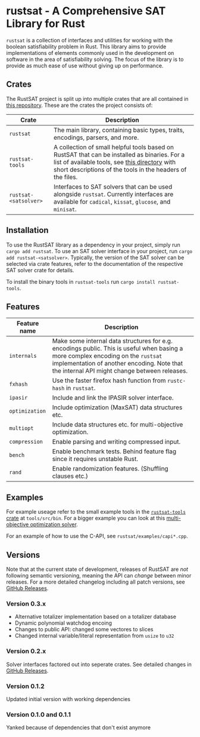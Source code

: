 # rustsat - A Comprehensive SAT Library for Rust

`rustsat` is a collection of interfaces and utilities for working with the boolean satisfiability problem in Rust.
This library aims to provide implementations of elements commonly used in the development on software in the area of satisfiability solving.
The focus of the library is to provide as much ease of use without giving up on performance.

## Crates

The RustSAT project is split up into multiple crates that are all contained in [this repository](https://github.com/chrjabs/rustsat/).
These are the crates the project consists of:

| Crate | Description |
| --- | --- |
| `rustsat` | The main library, containing basic types, traits, encodings, parsers, and more. |
| `rustsat-tools` | A collection of small helpful tools based on RustSAT that can be installed as binaries. For a list of available tools, see [this directory](https://github.com/chrjabs/rustsat/tree/main/tools/src/bin) with short descriptions of the tools in the headers of the files. |
| `rustsat-<satsolver>` | Interfaces to SAT solvers that can be used alongside `rustsat`. Currently interfaces are available for `cadical`, `kissat`, `glucose`, and `minisat`. |

## Installation

To use the RustSAT library as a dependency in your project, simply run `cargo add rustsat`.
To use an SAT solver interface in your project, run `cargo add rustsat-<satsolver>`.
Typically, the version of the SAT solver can be selected via crate features, refer to the documentation of the respective SAT solver crate for details.

To install the binary tools in `rustsat-tools` run `cargo install rustsat-tools`.

## Features

| Feature name | Description |
| --- | --- |
| `internals` | Make some internal data structures for e.g. encodings public. This is useful when basing a more complex encoding on the `rustsat` implementation of another encoding. Note that the internal API might change between releases. |
| `fxhash` | Use the faster firefox hash function from `rustc-hash` in `rustsat`. |
| `ipasir` | Include and link the IPASIR solver interface. |
| `optimization` | Include optimization (MaxSAT) data structures etc. |
| `multiopt` | Include data structures etc. for multi-objective optimization. |
| `compression` | Enable parsing and writing compressed input. |
| `bench` | Enable benchmark tests. Behind feature flag since it requires unstable Rust. |
| `rand` | Enable randomization features. (Shuffling clauses etc.) |

## Examples

For example useage refer to the small example tools in the [`rustsat-tools`
crate](https://crates.io/crates/rustsat_tools) at `tools/src/bin`. For a bigger
example you can look at this [multi-objective optimization
solver](https://github.com/chrjabs/scuttle).

For an example of how to use the C-API, see `rustsat/examples/capi*.cpp`.

## Versions

Note that at the current state of development, releases of RustSAT are _not_ following semantic versioning, meaning the API can _change_ between minor releases.
For a more detailed changelog including all patch versions, see [GitHub Releases](https://github.com/chrjabs/rustsat/releases).

### Version 0.3.x

- Alternative totalizer implementation based on a totalizer database
- Dynamic polynomial watchdog encoing
- Changes to public API: changed some vectores to slices
- Changed internal variable/literal representation from `usize` to `u32`

### Version 0.2.x

Solver interfaces factored out into seperate crates.
See detailed changes in [GitHub Releases](https://github.com/chrjabs/rustsat/releases).

### Version 0.1.2

Updated initial version with working dependencies

### Version 0.1.0 and 0.1.1

Yanked because of dependencies that don't exist anymore
